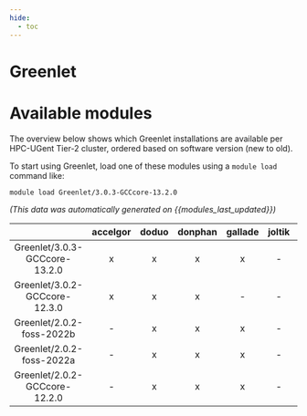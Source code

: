 ```yaml
---
hide:
  - toc
---
```


Greenlet
========

# Available modules


The overview below shows which Greenlet installations are available per HPC-UGent Tier-2 cluster, ordered based on software version (new to old).

To start using Greenlet, load one of these modules using a `module load` command like:

```shell
module load Greenlet/3.0.3-GCCcore-13.2.0
```

*(This data was automatically generated on {{modules_last_updated}})*  

| |accelgor|doduo|donphan|gallade|joltik|shinx|skitty|
| :---: | :---: | :---: | :---: | :---: | :---: | :---: | :---: |
|Greenlet/3.0.3-GCCcore-13.2.0|x|x|x|x|-|x|x|
|Greenlet/3.0.2-GCCcore-12.3.0|x|x|x|-|-|x|x|
|Greenlet/2.0.2-foss-2022b|-|x|x|x|-|-|-|
|Greenlet/2.0.2-foss-2022a|-|x|x|x|-|-|-|
|Greenlet/2.0.2-GCCcore-12.2.0|-|x|x|x|-|-|-|
